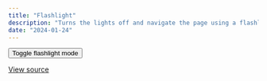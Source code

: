 ```yaml
---
title: "Flashlight"
description: "Turns the lights off and navigate the page using a flashlight."
date: "2024-01-24"
---
```


<script
  type="module"
  src="/elements/wavebeem-toybox-flashlight.mjs?t={{ dateNow }}"
></script>

<wavebeem-toybox-flashlight>
  <button class="sage-button sage-primary">Toggle flashlight mode</button>
</wavebeem-toybox-flashlight>

[View source](/elements/wavebeem-toybox-flashlight.mjs)

